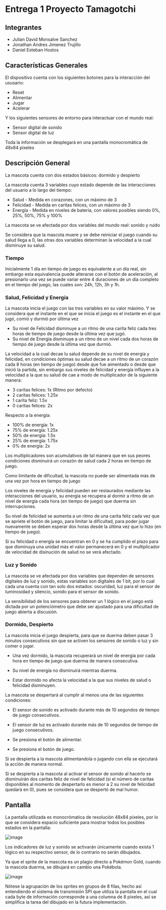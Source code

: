 # Entrega 1 Proyecto Tamagotchi
## Integrantes 
* Julian David Monsalve Sanchez
* Jonathan Andres Jimenez Trujillo
* Daniel Esteban Hostos
## Características Generales

El dispositivo cuenta con los siguientes botones para la interacción del ususario:

- Reset
- Alimentar
- Jugar
- Acelerar

Y los siguientes sensores de entorno para interactuar con el mundo real:

- Sensor digital de sonido
- Sensor digital de luz

Toda la información se desplegará en una pantalla monocromática de 48x84 píxeles

## Descripción General

La mascota cuenta con dos estados básicos: dormido y despierto

La mascota cuenta 3 variables cuyo estado depende de las interacciones del usuario a lo largo del tiempo:

- Salud - Medida en corazones, con un máximo de 3
- Felicidad - Medida en caritas felices, con un máximo de 3
- Energía - Medida en niveles de batería, con valores posibles siendo 0%, 25%, 50%, 75% y 100%

La mascota se ve afectada por dos variables del mundo real: sonido y ruido

Se considera que la mascota muere y se debe reiniciar el juego cuando su salud llega a 0, las otras dos variables determinan la velocidad a la cual disminuye su salud. 

### Tiempo

Inicialmente 1 día en tiempo de juego es equivalente a un día real, sin embargo esta equivalencia puede alterarse con el botón de aceleración, al presionarlo una vez se puede variar entre 4 duraciones de un día completo en el tiempo del juego, las cuales son: 24h, 12h, 3h y 1h. 

### Salud, Felicidad y Energía

La mascota inicia el juego con las tres variables en su valor máximo. Y se considera que el instante en el que se inicia el juego es el instante en el que jugó, comió y durmió por última vez

- Su nivel de Felicidad disminuye a un ritmo de una carita feliz cada tres horas de tiempo de juego desde la última vez que jugó.
- Su nivel de Energía disminuye a un ritmo de un nivel cada dos horas de tiempo de juego desde la última vez que durmió.

La velocidad a la cual decae lu salud depende de su nivel de energía y felicidad, en condiciones óptimas su salud decae a un ritmo de un corazón cada 8 horas (en tiempo de juego) desde que fue aimentado o desde que inició la partida, sin embargo sus niveles de felicidad y energía influyen a la velocidad a la que su salud de cae a modo de multiplicador de la siguiente manera:

- 3 caritas felices: 1x (Ritmo por defecto)
- 2 caritas felices: 1.25x
- 1 carita feliz: 1.5x
- 0 caritas felices: 2x

Respecto a la energía:

- 100% de energía: 1x
- 75% de energía: 1.25x
- 50% de energía: 1.5x
- 25% de energía: 1.75x
- 0% de energía: 2x

Los multiplicadores son acumulativos de tal manera que en sus peores condiciones disminuirá un corazón de salud cada 2 horas en tiempo de juego.

Como limitante de dificultad, la mascota no puede ser alimentada más de una vez por hora en tiempo de juego

Los niveles de energía y felicidad pueden ser restaurados mediante las interacciones del usuario, su energía se recupera al dormir a ritmo de un nivel de energía cada hora (en tiempo de juego) que duerma sin interrupciones.

Su nivel de felicidad se aumenta a un ritmo de una carita feliz cada vez que se apriete el botón de juego, para limitar la dificultad, para poder jugar nuevamente se deben esperar dos horas desde la última vez que lo hizo (en tiempo de juego).

Si su felicidad o energía se encuentran en 0 y se ha cumplido el plazo para que disminuya una unidad más el valor permanecerá en 0 y el multiplicador de velocidad de disinución de salud no se verá afectado.

### Luz y Sonido

La mascota se ve afectada por dos variables que dependen de sensores digitales de luz y sonido, estas variables son digitales de 1 bit, por lo cual cada una cuenta con tan solo dos estados: oscuridad, luz para el sensor de luminosidad y silencio, sonido para el sensor de sonido.

La sensibilidad de los sensores para obtener un 1 lógico en el juego está dictada por un potenciómetro que debe ser ajustado para una dificultad de juego abierta a discusión.

### Dormido, Despierto

La mascota inicia el juego despierta, para que se duerma deben pasar 3 minutos consecutivos sin que se activen los sensores de sonido o luz y sin comer o jugar.

- Una vez dormido, la mascota recuperará un nivel de energía por cada hora en tiempo de juego que duerma de manera consecutiva. 

- Su nivel de energía no disminuirá mientras duerma.

- Estar dormido no afecta la velocidad a la que sus niveles de salud o felicidad disminuyen.

La mascota se despertará al cumplir al menos una de las siguientes condiciones:

- El sensor de sonido es activado durante más de 10 segundos de tiempo de juego consecutivos.

- El sensor de luz es activado durante más de 10 segundos de tiempo de juego consecutivos.

- Se presiona el botón de alimentar.

- Se presiona el botón de juego.

Si se despierta a la mascota alimentandola o jugando con ella se ejecutará la acción de manera normal.

Si se despierta a la mascota al activar el sensor de sonido al hacerlo se disminuirán dos caritas feliz de nivel de felicidad (si el número de caritas disponibles al momento de despertarlo es menor a 2 su nivel de felicidad quedará en 0), pues se considera que se despertó de mal humor.

## Pantalla

La pantalla utilizada es monocrómatica de resolución 48x84 píxeles, por lo que se considera espacio suficiente para mostrar todos los posibles estados en la pantalla:

![image](https://github.com/unal-edigital1-lab/entrega-1-proyecto-grupo09-2024-1/assets/159467200/071a6211-deaf-4704-81aa-536f0d26153f)

Los indicadores de luz y sonido se activarán únicamente cuando exista 1 lógico en su respectivo sensor, de lo contrario no serán dibujados.

Ya que el sprite de la mascota es un plagio directo a Pokémon Gold, cuando la mascota duerma, se dibujará en cambio una Pokébola.

![image](https://github.com/unal-edigital1-lab/entrega-1-proyecto-grupo09-2024-1/assets/159467200/460b9b8f-9db6-4a00-a613-f3576833416a)

Nótese la agrupación de los sprites en grupos de 8 filas, hecho así entendiendo el sistema de transmisión SPI que utiliza la pantalla en el cual cada byte de información corresponde a una columna de 8 píxeles, así se simplifica la tarea del dibujado en la futura implementación.





